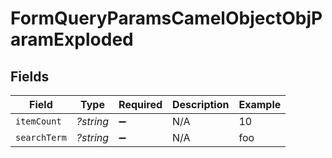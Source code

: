 # FormQueryParamsCamelObjectObjParamExploded


## Fields

| Field              | Type               | Required           | Description        | Example            |
| ------------------ | ------------------ | ------------------ | ------------------ | ------------------ |
| `itemCount`        | *?string*          | :heavy_minus_sign: | N/A                | 10                 |
| `searchTerm`       | *?string*          | :heavy_minus_sign: | N/A                | foo                |